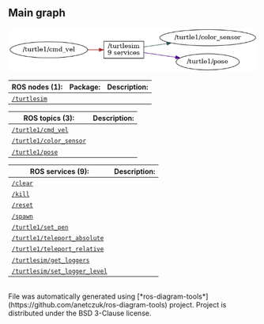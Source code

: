<!--
File was automatically generated using 'ros-diagram-tools' project.
Project is distributed under the BSD 3-Clause license.
-->

## Main graph

[![full_graph](full_graph.png "full_graph")](full_graph.png)

| ROS nodes (1): | Package: | Description: |
| --------------------------------- | -------- | ------------ |
| [`/turtlesim`](nodes/n__turtlesim.html) |  |  |

| ROS topics (3): | Description: |
| ----------------------------------- | ------------ |
| [`/turtle1/cmd_vel`](nodes/t__turtle1_cmd_vel.html) |  |
| [`/turtle1/color_sensor`](nodes/t__turtle1_color_sensor.html) |  |
| [`/turtle1/pose`](nodes/t__turtle1_pose.html) |  |

| ROS services (9): | Description: |
| ----------------------------------- | ------------ |
| [`/clear`](nodes/s__clear.html) |  |
| [`/kill`](nodes/s__kill.html) |  |
| [`/reset`](nodes/s__reset.html) |  |
| [`/spawn`](nodes/s__spawn.html) |  |
| [`/turtle1/set_pen`](nodes/s__turtle1_set_pen.html) |  |
| [`/turtle1/teleport_absolute`](nodes/s__turtle1_teleport_absolute.html) |  |
| [`/turtle1/teleport_relative`](nodes/s__turtle1_teleport_relative.html) |  |
| [`/turtlesim/get_loggers`](nodes/s__turtlesim_get_loggers.html) |  |
| [`/turtlesim/set_logger_level`](nodes/s__turtlesim_set_logger_level.html) |  |


</br>
File was automatically generated using [*ros-diagram-tools*](https://github.com/anetczuk/ros-diagram-tools) project.
Project is distributed under the BSD 3-Clause license.
